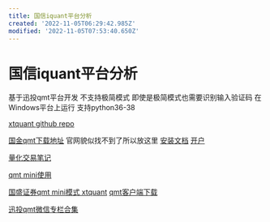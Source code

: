 ```yaml
---
title: 国信iquant平台分析
created: '2022-11-05T06:29:42.985Z'
modified: '2022-11-05T07:53:40.650Z'
---
```


# 国信iquant平台分析

基于迅投qmt平台开发 不支持极简模式 即使是极简模式也需要识别输入验证码 在Windows平台上运行 支持python36-38

[xtquant github repo](https://github.com/ai4trade/XtQuant)

[国金qmt下载地址](https://download.gjzq.com.cn/gjty/gjzqqmt.rar) 官网貌似找不到了所以放这里 [安装文档](https://max.book118.com/html/2022/0728/7145161103004146.shtm) [开户](http://30daydo.com/article/44339)

[量化交易笔记](https://alg-trade.com/)

[qmt mini使用](https://www.imooc.com/article/328721)

[国盛证券qmt mini模式 xtquant](http://30daydo.com/article/44496) [qmt客户端下载](https://www.gszq.com/download)

[迅投qmt微信专栏合集](https://mp.weixin.qq.com/mp/appmsgalbum?__biz=Mzg3ODcyNzc5MA==&action=getalbum&album_id=2459911668907491328&scene=173&from_msgid=2247483667&from_itemidx=1&count=3&nolastread=1#wechat_redirect)

